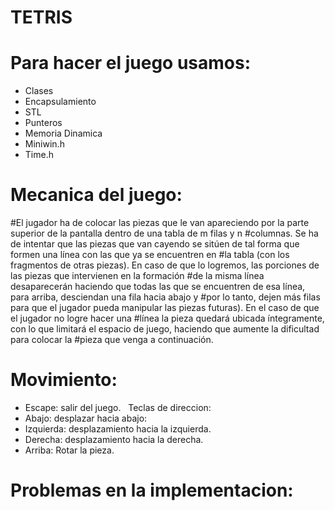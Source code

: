 
# TETRIS
# Para hacer el juego usamos:
- Clases
- Encapsulamiento
- STL
- Punteros
- Memoria Dinamica
- Miniwin.h
- Time.h

# Mecanica del juego:
#El jugador ha de colocar las piezas que le van apareciendo por la parte superior de la pantalla dentro de una tabla de m filas y n #columnas. Se ha de intentar que las piezas que van cayendo se sitúen de tal forma que formen una línea con las que ya se encuentren en #la tabla (con los fragmentos de otras piezas). En caso de que lo logremos, las porciones de las piezas que intervienen en la formación #de la misma línea desaparecerán haciendo que todas las que se encuentren de esa línea, para arriba, desciendan una fila hacia abajo y #por lo tanto, dejen más filas para que el jugador pueda manipular las piezas futuras). En el caso de que el jugador no logre hacer una #línea la pieza quedará ubicada íntegramente, con lo que limitará el espacio de juego, haciendo que aumente la dificultad para colocar la #pieza que venga a continuación.

# Movimiento: 
- Escape: salir del juego.
  Teclas de direccion:
- Abajo: desplazar hacia abajo:
- Izquierda: desplazamiento hacia la izquierda.
- Derecha: desplazamiento hacia la derecha.
- Arriba: Rotar la pieza.
# Problemas en la implementacion:
